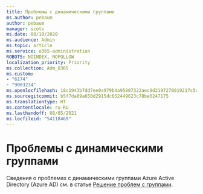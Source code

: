 ```yaml
---
title: Проблемы с динамическими группами
ms.author: pebaum
author: pebaum
manager: scotv
ms.date: 08/10/2020
ms.audience: Admin
ms.topic: article
ms.service: o365-administration
ROBOTS: NOINDEX, NOFOLLOW
localization_priority: Priority
ms.collection: Adm_O365
ms.custom:
- "6174"
- "9003234"
ms.openlocfilehash: 18c1943b7dd7ee0a979b4a95807322aec9d2197270019217c5d17aec319c1426
ms.sourcegitcommit: b5f7da89a650d2915dc652449623c78be6247175
ms.translationtype: HT
ms.contentlocale: ru-RU
ms.lasthandoff: 08/05/2021
ms.locfileid: "54118469"
---
```

# <a name="dynamic-group-issues"></a>Проблемы с динамическими группами

Сведения о проблемах с динамическими группами Azure Active Directory (Azure AD) см. в статье [Решение проблем с группами](https://docs.microsoft.com/azure/active-directory/users-groups-roles/groups-troubleshooting).